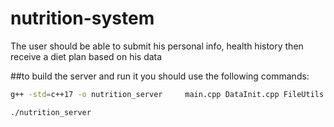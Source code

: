 # nutrition-system
The user should be able to submit his personal info, health history then receive a diet plan based on his data


##to build the server and run it you should use the following commands:

```bash
g++ -std=c++17 -o nutrition_server     main.cpp DataInit.cpp FileUtils.cpp FoodCategory.cpp FoodItem.cpp message_handler.cpp Patient.cpp DietPlan.cpp Disease.cpp     -lpistache -lboost_system -ljsoncpp
```
```bash
./nutrition_server
```
